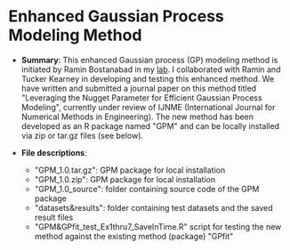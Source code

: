 # Enhanced Gaussian Process Modeling Method

* **Summary**: This enhanced Gaussian process (GP) modeling method is initiated by Ramin Bostanabad in my [lab](http://ideal.mech.northwestern.edu/). I collaborated with Ramin and Tucker Kearney in developing and testing this enhanced method. We have written and submitted a journal paper on this method titled "Leveraging the Nugget Parameter for Efficient Gaussian Process Modeling", currently under review of IJNME (International Journal for Numerical Methods in Engineering). The new method has been developed as an R package named "GPM" and can be locally installed via zip or tar.gz files (see below).

* **File descriptions**:
  * "GPM_1.0.tar.gz": GPM package for local installation
  * "GPM_1.0.zip": GPM package for local installation
  * "GPM_1.0_source": folder containing source code of the GPM package
  * "datasets&results": folder containing test datasets and the saved result files
  * "GPM&GPfit_test_Ex1thru7_SaveInTime.R" script for testing the new method against the existing method (package) "GPfit"